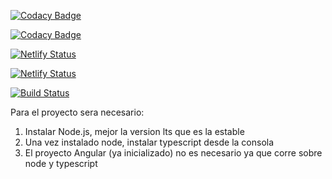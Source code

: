 [![Codacy Badge](https://app.codacy.com/project/badge/Grade/4b1ef5f107924513a3f1e62b93680212)](https://www.codacy.com/gh/ISPP-2021/BiCo-Frontend/dashboard?utm_source=github.com&amp;utm_medium=referral&amp;utm_content=ISPP-2021/BiCo-Frontend&amp;utm_campaign=Badge_Grade)

[![Codacy Badge](https://app.codacy.com/project/badge/Coverage/4b1ef5f107924513a3f1e62b93680212)](https://www.codacy.com/gh/ISPP-2021/BiCo-Frontend/dashboard?utm_source=github.com&utm_medium=referral&utm_content=ISPP-2021/BiCo-Frontend&utm_campaign=Badge_Coverage)

[![Netlify Status](https://api.netlify.com/api/v1/badges/6b91be37-42de-4f39-8010-f0e45dc1c7a4/deploy-status)](https://app.netlify.com/sites/bico-ds3/deploys)

[![Netlify Status](https://api.netlify.com/api/v1/badges/474872c5-0765-4a56-9a1e-cb9807114419/deploy-status)](https://app.netlify.com/sites/bico/deploys)

[![Build Status](https://travis-ci.com/ISPP-2021/BiCo-Frontend.svg?branch=develop)](https://travis-ci.com/ISPP-2021/BiCo-Frontend)



Para el proyecto sera necesario:
1) Instalar Node.js, mejor la version lts que es la estable
2) Una vez instalado node, instalar typescript desde la consola
3) El proyecto Angular (ya inicializado) no es necesario ya que corre sobre node y typescript
